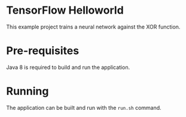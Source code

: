 # TensorFlow Helloworld
This example project trains a neural network against the XOR function.

# Pre-requisites
Java 8 is required to build and run the application.

# Running
The application can be built and run with the `run.sh` command.
